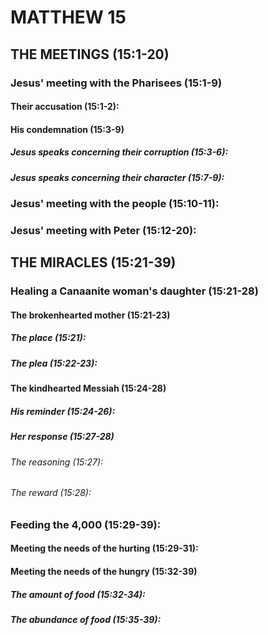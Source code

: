 ---
---
# MATTHEW 15
## THE MEETINGS (15:1-20) 
###  Jesus\' meeting with the Pharisees (15:1-9) 
####  Their accusation (15:1-2): 
####  His condemnation (15:3-9) 
#####  Jesus speaks concerning their corruption (15:3-6): 
#####  Jesus speaks concerning their character (15:7-9): 
###  Jesus\' meeting with the people (15:10-11): 
###  Jesus\' meeting with Peter (15:12-20): 
## THE MIRACLES (15:21-39) 
###  Healing a Canaanite woman\'s daughter (15:21-28) 
####  The brokenhearted mother (15:21-23) 
#####  The place (15:21): 
#####  The plea (15:22-23): 
####  The kindhearted Messiah (15:24-28) 
#####  His reminder (15:24-26): 
#####  Her response (15:27-28) 
######  The reasoning (15:27): 
######  The reward (15:28): 
###  Feeding the 4,000 (15:29-39): 
####  Meeting the needs of the hurting (15:29-31): 
####  Meeting the needs of the hungry (15:32-39) 
#####  The amount of food (15:32-34): 
#####  The abundance of food (15:35-39): 
